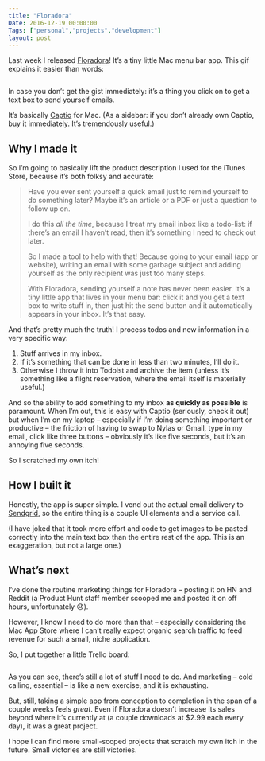 ```yaml
---
title: "Floradora"
Date: 2016-12-19 00:00:00
Tags: ["personal","projects","development"]
layout: post
---
```


<p>Last week I released <a href="http://floradora.cloud">Floradora</a>!  It’s a tiny little Mac menu bar app.  This gif explains it easier than words:</p>


<p><img alt="" src="http://floradora.cloud/img/demo.gif"/></p>


<p>In case you don’t get the gist immediately: it’s a thing you click on to get a text box to send yourself emails.</p>


<p>It’s basically <a href="http://captio.co">Captio</a> for Mac.  (As a sidebar: if you don’t already own Captio, buy it immediately.  It’s tremendously useful.)</p>


<h2 id="why-i-made-it">Why I made it</h2>


<p>So I’m going to basically lift the product description I used for the iTunes Store, because it’s both folksy and accurate:</p>


<blockquote>
<p>Have you ever sent yourself a quick email just to remind yourself to do something later? Maybe it’s an article or a PDF or just a question to follow up on.</p>
<p>I do this <em>all the time</em>, because I treat my email inbox like a todo-list: if there’s an email I haven’t read, then it’s something I need to check out later.</p>
<p>So I made a tool to help with that! Because going to your email (app or website), writing an email with some garbage subject and adding yourself as the only recipient was just too many steps.</p>
<p>With Floradora, sending yourself a note has never been easier. It’s a tiny little app that lives in your menu bar: click it and you get a text box to write stuff in, then just hit the send button and it automatically appears in your inbox. It’s that easy.</p>
</blockquote>


<p>And that’s pretty much the truth!  I process todos and new information in a very specific way:</p>


<ol>
<li>Stuff arrives in my inbox.</li>
<li>If it’s something that can be done in less than two minutes, I’ll do it.</li>
<li>Otherwise I throw it into Todoist and archive the item (unless it’s something like a flight reservation, where the email itself is materially useful.)</li>
</ol>


<p>And so the ability to add something to my inbox <strong>as quickly as possible</strong> is paramount.  When I’m out, this is easy with Captio (seriously, check it out) but when I’m on my laptop – especially if I’m doing something important or productive – the friction of having to swap to Nylas or Gmail, type in my email, click like three buttons – obviously it’s like five seconds, but it’s an annoying five seconds.</p>


<p>So I scratched my own itch!</p>


<h2 id="how-i-built-it">How I built it</h2>


<p>Honestly, the app is super simple.  I vend out the actual email delivery to <a href="http://sendgrid.com">Sendgrid</a>, so the entire thing is a couple UI elements and a service call.</p>


<p>(I have joked that it took more effort and code to get images to be pasted correctly into the main text box than the entire rest of the app.  This is an exaggeration, but not a large one.)</p>


<h2 id="what-s-next">What’s next</h2>


<p>I’ve done the routine marketing things for Floradora – posting it on HN and Reddit (a Product Hunt staff member scooped me and posted it on off hours, unfortunately 😞).</p>


<p>However, I know I need to do more than that – especially considering the Mac App Store where I can’t really expect organic search traffic to feed revenue for such a small, niche application.</p>


<p>So, I put together a little Trello board:</p>


<p><img alt="" src="http://imgur.com/sNb26wQ.png"/></p>


<p>As you can see, there’s still a lot of stuff I need to do.  And marketing – cold calling, essential – is like a new exercise, and it is exhausting.</p>


<p>But, still, taking a simple app from conception to completion in the span of a couple weeks feels <em>great</em>.  Even if Floradora doesn’t increase its sales beyond where it’s currently at (a couple downloads at $2.99 each every day), it was a great project.</p>


<p>I hope I can find more small-scoped projects that scratch my own itch in the future.  Small victories are still victories.</p>
	